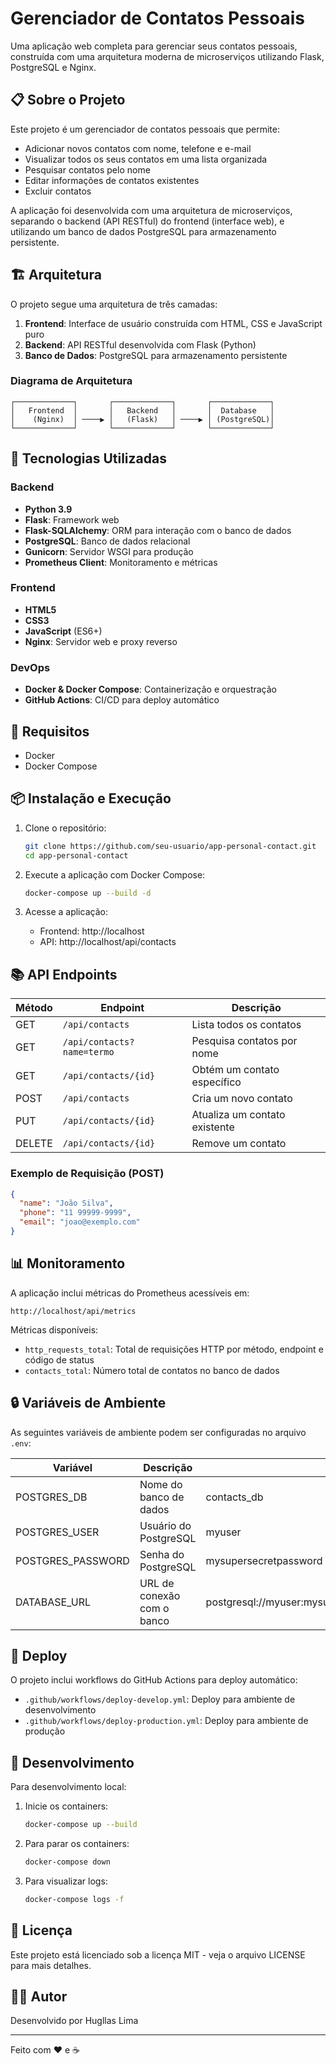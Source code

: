 # Gerenciador de Contatos Pessoais

Uma aplicação web completa para gerenciar seus contatos pessoais, construída com uma arquitetura moderna de microserviços utilizando Flask, PostgreSQL e Nginx.

## 📋 Sobre o Projeto

Este projeto é um gerenciador de contatos pessoais que permite:

- Adicionar novos contatos com nome, telefone e e-mail
- Visualizar todos os seus contatos em uma lista organizada
- Pesquisar contatos pelo nome
- Editar informações de contatos existentes
- Excluir contatos

A aplicação foi desenvolvida com uma arquitetura de microserviços, separando o backend (API RESTful) do frontend (interface web), e utilizando um banco de dados PostgreSQL para armazenamento persistente.

## 🏗️ Arquitetura

O projeto segue uma arquitetura de três camadas:

1. **Frontend**: Interface de usuário construída com HTML, CSS e JavaScript puro
2. **Backend**: API RESTful desenvolvida com Flask (Python)
3. **Banco de Dados**: PostgreSQL para armazenamento persistente

### Diagrama de Arquitetura

```
┌─────────────┐       ┌─────────────┐       ┌─────────────┐
│   Frontend  │       │   Backend   │       │  Database   │
│    (Nginx)  │ ────▶ │   (Flask)   │ ────▶ │ (PostgreSQL)│
└─────────────┘       └─────────────┘       └─────────────┘
```

## 🚀 Tecnologias Utilizadas

### Backend
- **Python 3.9**
- **Flask**: Framework web
- **Flask-SQLAlchemy**: ORM para interação com o banco de dados
- **PostgreSQL**: Banco de dados relacional
- **Gunicorn**: Servidor WSGI para produção
- **Prometheus Client**: Monitoramento e métricas

### Frontend
- **HTML5**
- **CSS3**
- **JavaScript** (ES6+)
- **Nginx**: Servidor web e proxy reverso

### DevOps
- **Docker & Docker Compose**: Containerização e orquestração
- **GitHub Actions**: CI/CD para deploy automático

## 🔧 Requisitos

- Docker
- Docker Compose

## 📦 Instalação e Execução

1. Clone o repositório:
   ```bash
   git clone https://github.com/seu-usuario/app-personal-contact.git
   cd app-personal-contact
   ```

2. Execute a aplicação com Docker Compose:
   ```bash
   docker-compose up --build -d
   ```

3. Acesse a aplicação:
   - Frontend: http://localhost
   - API: http://localhost/api/contacts

## 📚 API Endpoints

| Método | Endpoint | Descrição |
|--------|----------|-----------|
| GET | `/api/contacts` | Lista todos os contatos |
| GET | `/api/contacts?name=termo` | Pesquisa contatos por nome |
| GET | `/api/contacts/{id}` | Obtém um contato específico |
| POST | `/api/contacts` | Cria um novo contato |
| PUT | `/api/contacts/{id}` | Atualiza um contato existente |
| DELETE | `/api/contacts/{id}` | Remove um contato |

### Exemplo de Requisição (POST)

```json
{
  "name": "João Silva",
  "phone": "11 99999-9999",
  "email": "joao@exemplo.com"
}
```

## 📊 Monitoramento

A aplicação inclui métricas do Prometheus acessíveis em:
```
http://localhost/api/metrics
```

Métricas disponíveis:
- `http_requests_total`: Total de requisições HTTP por método, endpoint e código de status
- `contacts_total`: Número total de contatos no banco de dados

## 🔒 Variáveis de Ambiente

As seguintes variáveis de ambiente podem ser configuradas no arquivo `.env`:

| Variável | Descrição | Valor Padrão |
|----------|-----------|--------------|
| POSTGRES_DB | Nome do banco de dados | contacts_db |
| POSTGRES_USER | Usuário do PostgreSQL | myuser |
| POSTGRES_PASSWORD | Senha do PostgreSQL | mysupersecretpassword |
| DATABASE_URL | URL de conexão com o banco | postgresql://myuser:mysupersecretpassword@db:5432/contacts_db |

## 🚢 Deploy

O projeto inclui workflows do GitHub Actions para deploy automático:

- `.github/workflows/deploy-develop.yml`: Deploy para ambiente de desenvolvimento
- `.github/workflows/deploy-production.yml`: Deploy para ambiente de produção

## 🧪 Desenvolvimento

Para desenvolvimento local:

1. Inicie os containers:
   ```bash
   docker-compose up --build
   ```

2. Para parar os containers:
   ```bash
   docker-compose down
   ```

3. Para visualizar logs:
   ```bash
   docker-compose logs -f
   ```

## 📝 Licença

Este projeto está licenciado sob a licença MIT - veja o arquivo LICENSE para mais detalhes.

## 👨‍💻 Autor

Desenvolvido por Hugllas Lima

---

Feito com ❤️ e ☕
